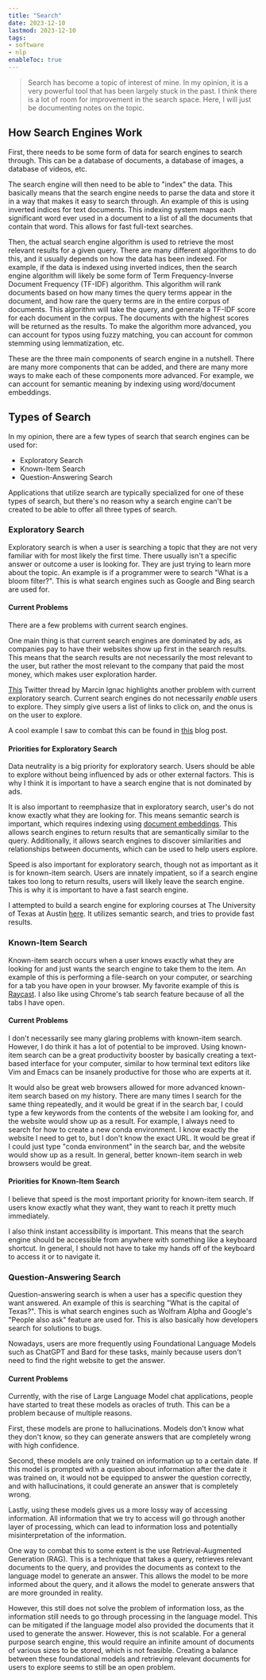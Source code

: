 ```yaml
---
title: "Search"
date: 2023-12-10
lastmod: 2023-12-10
tags:
- software
- nlp
enableToc: true
---
```


> Search has become a topic of interest of mine. In my opinion, it is a very powerful tool that has been largely stuck in the past. I think there is a lot of room for improvement in the search space. Here, I will just be documenting notes on the topic.

## How Search Engines Work
First, there needs to be some form of data for search engines to search through. This can be a database of documents, a database of images, a database of videos, etc. 

The search engine will then need to be able to "index" the data. This basically means that the search engine needs to parse the data and store it in a way that makes it easy to search through. An example of this is using inverted indices for text documents. This indexing system maps each significant word ever used in a document to a list of all the documents that contain that word. This allows for fast full-text searches.

Then, the actual search engine algorithm is used to retrieve the most relevant results for a given query. There are many different algorithms to do this, and it usually depends on how the data has been indexed. For example, if the data is indexed using inverted indices, then the search engine algorithm will likely be some form of Term Frequency-Inverse Document Frequency (TF-IDF) algorithm. This algorithm will rank documents based on how many times the query terms appear in the document, and how rare the query terms are in the entire corpus of documents. This algorithm will take the query, and generate a TF-IDF score for each document in the corpus. The documents with the highest scores will be returned as the results. To make the algorithm more advanced, you can account for typos using fuzzy matching, you can account for common stemming using lemmatization, etc.

These are the three main components of search engine in a nutshell. There are many more components that can be added, and there are many more ways to make each of these components more advanced. For example, we can account for semantic meaning by indexing using word/document embeddings.

## Types of Search
In my opinion, there are a few types of search that search engines can be used for:
- Exploratory Search
- Known-Item Search
- Question-Answering Search

Applications that utilize search are typically specialized for one of these types of search, but there's no reason why a search engine can't be created to be able to offer all three types of search.

### Exploratory Search
Exploratory search is when a user is searching a topic that they are not very familiar with for most likely the first time. There usually isn't a specific answer or outcome a user is looking for. They are just trying to learn more about the topic. An example is if a programmer were to search "What is a bloom filter?". This is what search engines such as Google and Bing search are used for.

#### Current Problems
There are a few problems with current search engines. 

One main thing is that current search engines are dominated by ads, as companies pay to have their websites show up first in the search results. This means that the search results are not necessarily the most relevant to the user, but rather the most relevant to the company that paid the most money, which makes user exploration harder.

[This](https://twitter.com/marcinignac/status/1400806180797231104?ref_src=twsrc%5Etfw%7Ctwcamp%5Etweetembed%7Ctwterm%5E1400806180797231104%7Ctwgr%5Ee613450bba35b3aa27932d794a9b626bb51bf7ae%7Ctwcon%5Es1_c10&ref_url=https%3A%2F%2Fwww.apoorva-srinivasan.com%2Fan-experiment-in-interfaces-to-explore-not-search%2F) Twitter thread by Marcin Ignac highlights another problem with current exploratory search. Current search engines do not necessarily _enable_ users to explore. They simply give users a list of links to click on, and the onus is on the user to explore. 

A cool example I saw to combat this can be found in [this](https://www.apoorva-srinivasan.com/an-experiment-in-interfaces-to-explore-not-search/) blog post.

#### Priorities for Exploratory Search
Data neutrality is a big priority for exploratory search. Users should be able to explore without being influenced by ads or other external factors. This is why I think it is important to have a search engine that is not dominated by ads.

It is also important to reemphasize that in exploratory search, user's do not know exactly what they are looking for. This means semantic search is important, which requires indexing using [document embeddings](CS224n.md#word2vec-overview). This allows search engines to return results that are semantically similar to the query. Additionally, it allows search engines to discover similarities and relationships between documents, which can be used to help users explore.

Speed is also important for exploratory search, though not as important as it is for known-item search. Users are innately impatient, so if a search engine takes too long to return results, users will likely leave the search engine. This is why it is important to have a fast search engine.

I attempted to build a search engine for exploring courses at The University of Texas at Austin [here](-course-search-5e5ddpxplq-uc.a.run.app). It utilizes semantic search, and tries to provide fast results.

### Known-Item Search
Known-item search occurs when a user knows exactly what they are looking for and just wants the search engine to take them to the item. An example of this is performing a file-search on your computer, or searching for a tab you have open in your browser. My favorite example of this is [Raycast](https://www.raycast.com/). I also like using Chrome's tab search feature because of all the tabs I have open.

#### Current Problems
I don't necessarily see many glaring problems with known-item search. However, I do think it has a lot of potential to be improved. Using known-item search can be a great productivity booster by basically creating a text-based interface for your computer, similar to how terminal text editors like Vim and Emacs can be insanely productive for those who are experts at it.

It would also be great web browsers allowed for more advanced known-item search based on my history. There are many times I search for the same thing repeatedly, and it would be great if in the search bar, I could type a few keywords from the contents of the website I am looking for, and the website would show up as a result. For example, I always need to search for how to create a new conda environment. I know exactly the website I need to get to, but I don't know the exact URL. It would be great if I could just type "conda environment" in the search bar, and the website would show up as a result. In general, better known-item search in web browsers would be great.

#### Priorities for Known-Item Search
I believe that speed is the most important priority for known-item search. If users know exactly what they want, they want to reach it pretty much immediately. 

I also think instant accessibility is important. This means that the search engine should be accessible from anywhere with something like a keyboard shortcut. In general, I should not have to take my hands off of the keyboard to access it or to navigate it.


### Question-Answering Search
Question-answering search is when a user has a specific question they want answered. An example of this is searching "What is the capital of Texas?". This is what search engines such as Wolfram Alpha and Google's "People also ask" feature are used for. This is also basically how developers search for solutions to bugs.

Nowadays, users are more frequently using Foundational Language Models such as ChatGPT and Bard for these tasks, mainly because users don't need to find the right website to get the answer.

#### Current Problems
Currently, with the rise of Large Language Model chat applications, people have started to treat these models as oracles of truth. This can be a problem because of multiple reasons.

First, these models are prone to hallucinations. Models don't know what they don't know, so they can generate answers that are completely wrong with high confidence. 

Second, these models are only trained on information up to a certain date. If this model is prompted with a question about information after the date it was trained on, it would not be equipped to answer the question correctly, and with hallucinations, it could generate an answer that is completely wrong.

Lastly, using these models gives us a more lossy way of accessing information. All information that we try to access will go through another layer of processing, which can lead to information loss and potentially misinterpretation of the information.

One way to combat this to some extent is the use Retrieval-Augmented Generation (RAG). This is a technique that takes a query, retrieves relevant documents to the query, and provides the documents as context to the language model to generate an answer. This allows the model to be more informed about the query, and it allows the model to generate answers that are more grounded in reality. 

However, this still does not solve the problem of information loss, as the information still needs to go through processing in the language model. This can be mitigated if the language model also provided the documents that it used to generate the answer. However, this is not scalable. For a general purpose search engine, this would require an infinite amount of documents of various sizes to be stored, which is not feasible. Creating a balance between these foundational models and retrieving relevant documents for users to explore seems to still be an open problem.
 
